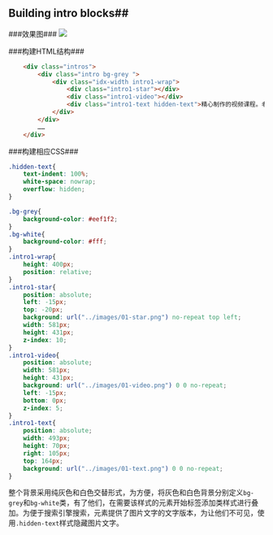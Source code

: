## Building intro blocks##
###效果图###
<img src="http://ww1.sinaimg.cn/large/6d025b55gw1ew907zym7sj20ym18cjy0.jpg" />

###构建HTML结构###
```html
	<div class="intros">
		<div class="intro bg-grey ">
			<div class="idx-width intro1-wrap">
				<div class="intro1-star"></div>
				<div class="intro1-video"></div>
				<div class="intro1-text hidden-text">精心制作的视频课程。老师都技术大牛实战派。课程内容接地气，实际工作用得着。</div>
			</div>
		</div>
		……
	</div>
```
###构建相应CSS###
```css
.hidden-text{
	text-indent: 100%;
	white-space: nowrap;
	overflow: hidden;
}

.bg-grey{
	background-color: #eef1f2;
}
.bg-white{
	background-color: #fff;
}
.intro1-wrap{
	height: 400px;
	position: relative;
}
.intro1-star{
	position: absolute;
	left: -15px;
	top: -20px;
	background: url("../images/01-star.png") no-repeat top left;
	width: 581px;
	height: 431px;
	z-index: 10;
}
.intro1-video{
	position: absolute;
	width: 581px;
	height: 431px;
	background: url("../images/01-video.png") 0 0 no-repeat;
	left: -15px;
	bottom: 0px;
	z-index: 5;
}
.intro1-text{
	position: absolute;
	width: 493px;
	height: 70px;
	right: 105px;
	top: 164px;
	background: url("../images/01-text.png") 0 0 no-repeat;
}
```
整个背景采用纯灰色和白色交替形式，为方便，将灰色和白色背景分别定义`bg-grey`和`bg-white`类，有了他们，在需要该样式的元素开始标签添加类样式进行叠加。为便于搜索引擎搜索，元素提供了图片文字的文字版本，为让他们不可见，使用`.hidden-text`样式隐藏图片文字。